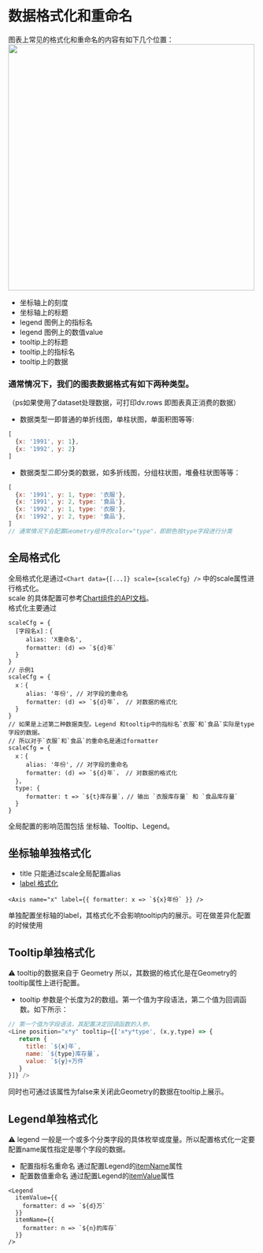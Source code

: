 # 数据格式化和重命名



图表上常见的格式化和重命名的内容有如下几个位置：
<img style="width: 500px" src="//img.alicdn.com/imgextra/i1/O1CN018R4D0G1fa7dOrmVx0_!!6000000004022-2-tps-1378-630.png"></img>
- 坐标轴上的刻度  
- 坐标轴上的标题  
- legend 图例上的指标名  
- legend 图例上的数值value  
- tooltip上的标题  
- tooltip上的指标名  
- tooltip上的数据   

### 通常情况下，我们的图表数据格式有如下两种类型。  
（ps如果使用了dataset处理数据，可打印dv.rows 即图表真正消费的数据）  
- 数据类型一即普通的单折线图，单柱状图，单面积图等等:
```js
[
  {x: '1991', y: 1},
  {x: '1992', y: 2}
]
```
- 数据类型二即分类的数据，如多折线图，分组柱状图，堆叠柱状图等等：
```js
[
  {x: '1991', y: 1, type: '衣服'},
  {x: '1991', y: 2, type: '食品'},
  {x: '1992', y: 1, type: '衣服'},
  {x: '1992', y: 2, type: '食品'},
]
// 通常情况下会配置Geometry组件的color="type"，即颜色按type字段进行分类
```

## 全局格式化
全局格式化是通过`<Chart data={[...]} scale={scaleCfg} />` 中的scale属性进行格式化。  
scale 的具体配置可参考[Chart组件的API文档](https://bizcharts.alibaba-inc.com/product/BizCharts4/category/62/page/35)。  
格式化主要通过 
```
scaleCfg = {
  [字段名x]：{
     alias: 'X重命名', 
     formatter: (d) => `${d}年`
  }
}
// 示例1
scaleCfg = {
  x：{
     alias: '年份', // 对字段的重命名
     formatter: (d) => `${d}年`， // 对数据的格式化
  }
}
// 如果是上述第二种数据类型。Legend 和tooltip中的指标名`衣服`和`食品`实际是type字段的数据。
// 所以对于`衣服`和`食品`的重命名是通过formatter
scaleCfg = {
  x：{
     alias: '年份', // 对字段的重命名
     formatter: (d) => `${d}年`， // 对数据的格式化
  }，
  type: {
     formatter: t => `${t}库存量`，// 输出 `衣服库存量` 和 `食品库存量`
  }
}
```

全局配置的影响范围包括 坐标轴、Tooltip、Legend。


## 坐标轴单独格式化
- title 只能通过scale全局配置alias
- [label 格式化]( https://bizcharts.alibaba-inc.com/product/BizCharts4/category/62/page/79#label)  

```
<Axis name="x" label={{ formatter: x => `${x}年份` }} />
```
单独配置坐标轴的label，其格式化不会影响tooltip内的展示。可在做差异化配置的时候使用


## Tooltip单独格式化
⚠️ tooltip的数据来自于 Geometry 所以，其数据的格式化是在Geometry的tooltip属性上进行配置。
 - tooltip 参数是个长度为2的数组。第一个值为字段语法，第二个值为回调函数。如下所示：  
```js
// 第一个值为字段语法，其配置决定回调函数的入参。
<Line position="x*y" tooltip={['x*y*type', (x,y,type) => {
   return {
     title: `${x}年`,
     name: `${type}库存量`，
     value: `${y}+万件`
   }
}]} />

```

同时也可通过该属性为false来关闭此Geometry的数据在tooltip上展示。


## Legend单独格式化
⚠️ legend 一般是一个或多个分类字段的具体枚举或度量。所以配置格式化一定要配置name属性指定是哪个字段的数据。
- 配置指标名重命名 通过配置Legend的[itemName](https://bizcharts.alibaba-inc.com/product/BizCharts4/category/62/page/81#itemname)属性
- 配置数值重命名 通过配置Legend的[itemValue](https://bizcharts.alibaba-inc.com/product/BizCharts4/category/62/page/81#itemvalue)属性

```
<Legend 
  itemValue={{
    formatter: d => `${d}万`
  }}
  itemName={{
    formatter: n => `${n}的库存`
  }}
/>

```



